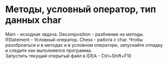 # Методы, условный оператор, тип данных char
Main - исходная звдача.
Decomposition - разбиение на методы.
IfStatement - Условный оператор.
Chess - работа с char.
Чтобы разоброаться и в методах и в условном операторе, запускайте отладку и следите как выполняется программа.  
Запустить текущий открытый файл в IDEA - Ctrl+Shift+F10
